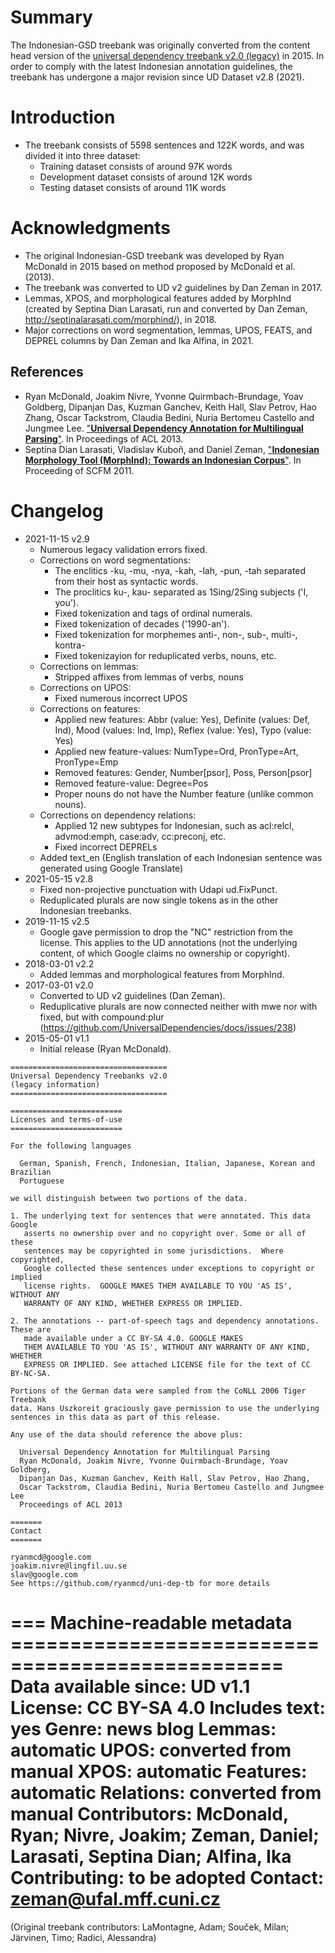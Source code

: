 # Summary

The Indonesian-GSD treebank was originally converted from the content head version of the [universal dependency treebank v2.0 (legacy)](https://github.com/ryanmcd/uni-dep-tb) in 2015. In order to comply with the latest Indonesian annotation guidelines, the treebank has undergone a major revision since UD Dataset v2.8 (2021).


# Introduction

* The treebank consists of 5598 sentences and 122K words, and was divided it into three dataset:
  * Training dataset consists of around 97K words
  * Development dataset consists of around 12K words
  * Testing dataset consists of around 11K words

# Acknowledgments

* The original Indonesian-GSD treebank was developed by Ryan McDonald in 2015 based on method proposed by McDonald et al. (2013).
* The treebank was converted to UD v2 guidelines by Dan Zeman in 2017.
* Lemmas, XPOS, and morphological features added by MorphInd (created by Septina Dian Larasati, run and converted by Dan Zeman, http://septinalarasati.com/morphind/), in 2018.
* Major corrections on word segmentation, lemmas, UPOS, FEATS, and DEPREL columns by Dan Zeman and Ika Alfina, in 2021.

## References

* Ryan McDonald, Joakim Nivre, Yvonne Quirmbach-Brundage, Yoav Goldberg, Dipanjan Das, Kuzman Ganchev, Keith Hall, Slav Petrov, Hao Zhang, Oscar Tackstrom, Claudia Bedini, Nuria Bertomeu Castello and Jungmee Lee. ["**Universal Dependency Annotation for Multilingual Parsing**"](https://aclanthology.org/P13-2017.pdf). In Proceedings of ACL 2013.
* Septina Dian Larasati, Vladislav Kuboň, and Daniel Zeman, ["**Indonesian Morphology Tool (MorphInd): Towards an Indonesian Corpus**"](https://link.springer.com/chapter/10.1007/978-3-642-23138-4_8). In Proceeding of SCFM 2011.


# Changelog

* 2021-11-15 v2.9
  * Numerous legacy validation errors fixed.
  * Corrections on word segmentations:
    * The enclitics -ku, -mu, -nya, -kah, -lah, -pun, -tah separated from their host as syntactic words.
    * The proclitics ku-, kau- separated as 1Sing/2Sing subjects ('I, you').
    * Fixed tokenization and tags of ordinal numerals.
    * Fixed tokenization of decades ('1990-an').
    * Fixed tokenization for morphemes anti-, non-, sub-, multi-, kontra-
    * Fixed tokenizayion for reduplicated verbs, nouns, etc.
  * Corrections on lemmas:
    * Stripped affixes from lemmas of verbs, nouns
  * Corrections on UPOS: 
    * Fixed numerous incorrect UPOS
  * Corrections on features:
    * Applied new features: Abbr (value: Yes), Definite (values: Def, Ind), Mood (values: Ind, Imp), Reflex (value: Yes), Typo (value: Yes)
    * Applied new feature-values: NumType=Ord, PronType=Art, PronType=Emp
    * Removed features: Gender, Number[psor], Poss, Person[psor]
    * Removed feature-value: Degree=Pos  
    * Proper nouns do not have the Number feature (unlike common nouns).
  * Corrections on dependency relations:
    * Applied 12 new subtypes for Indonesian, such as acl:relcl, advmod:emph, case:adv, cc:preconj, etc.
    * Fixed incorrect DEPRELs
  * Added text_en (English translation of each Indonesian sentence was generated using Google Translate)
* 2021-05-15 v2.8
  * Fixed non-projective punctuation with Udapi ud.FixPunct.
  * Reduplicated plurals are now single tokens as in the other Indonesian treebanks.
* 2019-11-15 v2.5
  * Google gave permission to drop the "NC" restriction from the license.
    This applies to the UD annotations (not the underlying content, of which Google claims no ownership or copyright).
* 2018-03-01 v2.2
  * Added lemmas and morphological features from MorphInd.
* 2017-03-01 v2.0
  * Converted to UD v2 guidelines (Dan Zeman).
  * Reduplicative plurals are now connected neither with mwe nor with fixed,
    but with compound:plur
    (https://github.com/UniversalDependencies/docs/issues/238)
* 2015-05-01 v1.1
  * Initial release (Ryan McDonald).



```
===================================
Universal Dependency Treebanks v2.0
(legacy information)
===================================

=========================
Licenses and terms-of-use
=========================

For the following languages

  German, Spanish, French, Indonesian, Italian, Japanese, Korean and Brazilian
  Portuguese

we will distinguish between two portions of the data.

1. The underlying text for sentences that were annotated. This data Google
   asserts no ownership over and no copyright over. Some or all of these
   sentences may be copyrighted in some jurisdictions.  Where copyrighted,
   Google collected these sentences under exceptions to copyright or implied
   license rights.  GOOGLE MAKES THEM AVAILABLE TO YOU 'AS IS', WITHOUT ANY
   WARRANTY OF ANY KIND, WHETHER EXPRESS OR IMPLIED.

2. The annotations -- part-of-speech tags and dependency annotations. These are
   made available under a CC BY-SA 4.0. GOOGLE MAKES
   THEM AVAILABLE TO YOU 'AS IS', WITHOUT ANY WARRANTY OF ANY KIND, WHETHER
   EXPRESS OR IMPLIED. See attached LICENSE file for the text of CC BY-NC-SA.

Portions of the German data were sampled from the CoNLL 2006 Tiger Treebank
data. Hans Uszkoreit graciously gave permission to use the underlying
sentences in this data as part of this release.

Any use of the data should reference the above plus:

  Universal Dependency Annotation for Multilingual Parsing
  Ryan McDonald, Joakim Nivre, Yvonne Quirmbach-Brundage, Yoav Goldberg,
  Dipanjan Das, Kuzman Ganchev, Keith Hall, Slav Petrov, Hao Zhang,
  Oscar Tackstrom, Claudia Bedini, Nuria Bertomeu Castello and Jungmee Lee
  Proceedings of ACL 2013

=======
Contact
=======

ryanmcd@google.com
joakim.nivre@lingfil.uu.se
slav@google.com
See https://github.com/ryanmcd/uni-dep-tb for more details
```



=== Machine-readable metadata =================================================
Data available since: UD v1.1
License: CC BY-SA 4.0
Includes text: yes
Genre: news blog
Lemmas: automatic
UPOS: converted from manual
XPOS: automatic
Features: automatic
Relations: converted from manual
Contributors: McDonald, Ryan; Nivre, Joakim; Zeman, Daniel; Larasati, Septina Dian; Alfina, Ika
Contributing: to be adopted
Contact: zeman@ufal.mff.cuni.cz
===============================================================================
(Original treebank contributors: LaMontagne, Adam; Souček, Milan; Järvinen, Timo; Radici, Alessandra)
